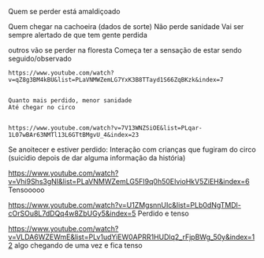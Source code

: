 Quem se perder está amaldiçoado

Quem chegar na cachoeira (dados de sorte)
    Não perde sanidade
    Vai ser sempre alertado de que tem gente perdida


outros vão se perder na floresta
    Começa ter a sensação de estar sendo seguido/observado

    
    https://www.youtube.com/watch?v=qZ8g3BM4kBU&list=PLaVNMWZemLG7YxK3B8TTayd1S66ZqBKzk&index=7

    
    Quanto mais perdido, menor sanidade    
    Até chegar no circo

    
    https://www.youtube.com/watch?v=7V13WNZSiOE&list=PLqar-1L07wBAr63NMTl13L6GTtBMgvU_4&index=23
    
Se anoitecer e estiver perdido:
    Interação com crianças que fugiram do circo (suicidio depois de dar alguma informação da história)
    
https://www.youtube.com/watch?v=Vhi9Shs3gNI&list=PLaVNMWZemLG5FI9q0h50EIvioHkV5ZiEH&index=6
Tensooooo

https://www.youtube.com/watch?v=U1ZMgsnnUIc&list=PLb0dNgTMDl-cOrSOu8L7dDQq4w8ZbUGy5&index=5
Perdido e tenso

https://www.youtube.com/watch?v=VLDA6WZEWmE&list=PLv1udYiEW0APRR1HUDlq2_rFjpBWg_50y&index=12
algo chegando de uma vez e fica tenso
